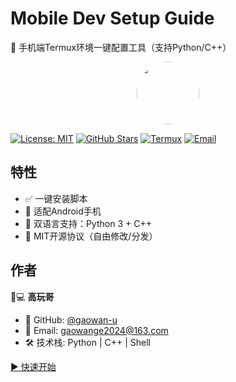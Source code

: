 # Mobile Dev Setup Guide

📱 手机端Termux环境一键配置工具（支持Python/C++）

<div align="center">
  <img src="https://avatars.githubusercontent.com/u/你的GitHub用户ID?s=200" width="100" style="border-radius: 50%;">
</div>

[![License: MIT](https://img.shields.io/badge/License-MIT-yellow.svg)](https://opensource.org/licenses/MIT)
[![GitHub Stars](https://img.shields.io/github/stars/gaowan-u/Mobile-Dev-Setup?style=social)](https://github.com/gaowan-u/Mobile-Dev-Setup)
[![Termux](https://img.shields.io/badge/Termux-@gaowanlan-blue?logo=android)](https://github.com/gaowan-u)
[![Email](https://img.shields.io/badge/Email-gaowange2024%40163.com-red?logo=gmail)](mailto:gaowange2024@163.com)

## 特性
- ✅ 一键安装脚本
- 📲 适配Android手机
- 🐍 双语言支持：Python 3 + C++
- 📜 MIT开源协议（自由修改/分发）

## 作者
👨💻 **高玩哥**  
- 🔗 GitHub: [@gaowan-u](https://github.com/gaowan-u)  
- 📧 Email: [gaowange2024@163.com](mailto:gaowange2024@163.com)  
- 🛠️ 技术栈: Python | C++ | Shell  

[▶ 快速开始](#安装教程)